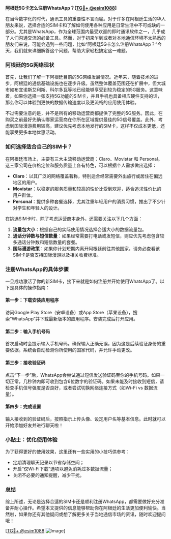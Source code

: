 **阿根廷5G卡怎么注册WhatsApp？[[TG💪+ @esim1088](https://t.me/s/esim1088)]**

在当今数字化的时代，通讯工具的重要性不言而喻。对于许多在阿根廷生活的华人朋友来说，选择合适的SIM卡和了解如何使用各种应用是日常生活中不可或缺的一部分。尤其是WhatsApp，作为全球范围内最受欢迎的即时通讯软件之一，几乎成了人们沟通交流的必备工具。然而，对于初来乍到或者对本地通信环境不太熟悉的朋友们来说，可能会遇到一些问题，比如“阿根廷5G卡怎么注册WhatsApp？”今天，我们就来详细解答这个问题，帮助大家轻松搞定这一难题。

### 阿根廷的5G网络现状

首先，让我们了解一下阿根廷目前的5G网络发展情况。近年来，随着技术的进步，阿根廷的通信基础设施也在逐步升级。虽然整体覆盖范围还在扩展中，但大城市如布宜诺斯艾利斯、科尔多瓦等地已经能够享受到较为稳定的5G服务。这意味着，如果你选择一张支持5G功能的SIM卡，并且手机也具备相应硬件支持的话，那么你可以体验到更快的数据传输速度以及更流畅的应用使用体验。

不过需要注意的是，并不是所有的移动运营商都提供了完整的5G服务。因此，在购买之前最好先确认哪家运营商在你所在区域提供最佳的5G信号覆盖。此外，考虑到国际漫游费用较高，建议优先考虑本地发行的SIM卡，这样不仅成本更低，还能享受更多本地优惠活动。

### 如何选择适合自己的SIM卡？

在阿根廷市场上，主要有三大主流移动运营商：Claro、Movistar 和 Personal。这三家公司在价格定位和服务质量上各有特色，可以根据个人需求做出选择：

- **Claro**：以其广泛的网络覆盖著称，特别适合经常需要外出旅行或居住在偏远地区的用户。
- **Movistar**：以稳定的服务质量和较高的性价比受到欢迎，适合追求性价比的用户群体。
- **Personal**：提供多种套餐选择，尤其注重年轻用户的消费习惯，推出了不少针对学生和年轻人的设计。

在挑选SIM卡时，除了考虑运营商本身外，还需要关注以下几个方面：
1. **流量包大小**：根据自己的实际使用情况选择合适大小的数据流量包。
2. **通话分钟数与短信数量**：如果经常需要打电话或发短信，则应优先考虑包含较多通话分钟数和短信数量的套餐。
3. **国际漫游政策**：如果你计划短期内离开阿根廷前往其他国家，请务必查看该SIM卡是否支持国际漫游以及相关收费标准。

### 注册WhatsApp的具体步骤

一旦成功激活了你的新SIM卡，接下来就是如何注册并开始使用WhatsApp了。以下是具体的操作指南：

#### 第一步：下载安装应用程序
访问Google Play Store（安卓设备）或App Store（苹果设备），搜索“WhatsApp”并下载最新版本的应用程序。安装完成后打开应用。

#### 第二步：输入手机号码
首次启动时会提示输入手机号码。确保输入正确无误，因为这是后续验证身份的重要依据。系统会自动检测你所使用的国家代码，并允许手动更改。

#### 第三步：接收验证码
点击“下一步”后，WhatsApp会尝试通过短信发送验证码至你的手机号码。如果一切正常，几秒钟内即可收到包含6位数字的验证码。如果未能及时接收到短信，请检查手机信号强度是否良好，或者尝试切换网络连接方式（如Wi-Fi vs 数据流量）。

#### 第四步：完成设置
输入接收到的验证码后，按照指示上传头像、设定用户名等基本信息。此时就可以开始添加好友并进行聊天啦！

### 小贴士：优化使用体验
为了获得更好的使用效果，这里还有一些实用的小技巧供参考：
- 定期清理聊天记录以节省存储空间；
- 开启“仅Wi-Fi下载”选项以避免消耗过多数据流量；
- 关闭不必要的通知提醒，减少干扰。

### 总结

综上所述，无论是选择合适的SIM卡还是顺利注册WhatsApp，都需要做好充分准备并耐心操作。希望本文提供的信息能够帮助你在阿根廷的生活更加便利愉快。当然啦，如果你还有其他疑问或想了解更多关于当地通信市场的资讯，随时欢迎提问哦！

[[TG💪+ @esim1088](https://t.me/s/esim1088) ![Image](https://i.postimg.cc/4NQfJmqS/Snipaste-2025-05-13-00-14-12.png)]